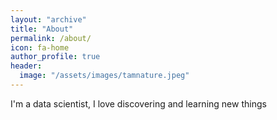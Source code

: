 ```yaml
---
layout: "archive"
title: "About"
permalink: /about/
icon: fa-home
author_profile: true
header:
  image: "/assets/images/tamnature.jpeg"
---
```




I'm a data scientist, I love discovering and learning new things
